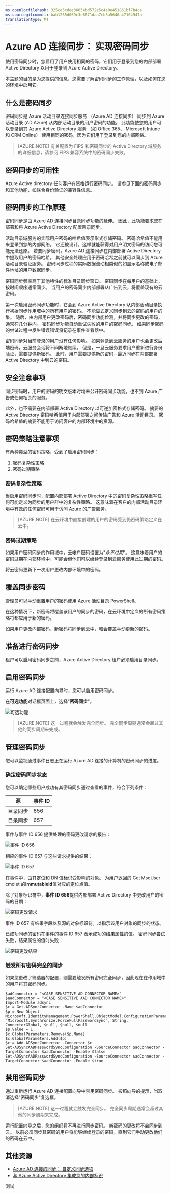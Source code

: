 ```yaml
---
ms.openlocfilehash: 325ca5cdee36054bd572e5c4e0e451861bf7b4ce
ms.sourcegitcommit: bab1265d669c3e6871daa7cb8a5640a47104947a
translationtype: MT
---
```

<properties
    pageTitle="Azure AD 连接同步-实现密码同步 |Microsoft Azure"
    description="您提供的信息，您需要了解密码同步的工作原理，以及如何在您的环境中启用它。"
    services="active-directory"
    documentationCenter=""
    authors="markusvi"
    manager="stevenpo"
    editor=""/>

<tags
    ms.service="active-directory"
    ms.workload="identity"
    ms.tgt_pltfrm="na"
    ms.devlang="na"
    ms.topic="article"
    ms.date="08/24/2015"
    ms.author="markusvi;andkjell"/>


# Azure AD 连接同步︰ 实现密码同步

使用密码同步时，您启用了用户使用相同的密码，它们用于登录到您的内部部署 Active Directory 以用于登录到 Azure Active Directory。

本主题的目的是为您提供的信息，您需要了解密码同步的工作原理，以及如何在您的环境中启用它。

## 什么是密码同步

密码同步是 Azure 活动目录连接同步服务 （Azure AD 连接同步） 同步到 Azure 活动目录 (AD Azure) 从内部活动目录的用户密码的功能。 此功能使您的用户可以登录到其 Azure Active Directory 服务 （如 Office 365、 Microsoft Intune 和 CRM Online） 使用相同的密码，因为它们用于登录到您的内部网络。

> [AZURE.NOTE] 有关配置为 FIPS 和密码同步的 Active Directory 域服务的详细信息，请参阅 FIPS 兼容系统中的密码同步失败。

## 密码同步的可用性

Azure Active directory 任何客户有资格运行密码同步。 请参见下面的密码同步和其他功能，如联合身份验证的兼容性信息。

## 密码同步的工作原理

密码同步是由 Azure AD 连接同步目录同步功能的延伸。 因此，此功能要求您在部署和将 Azure Active Directory 配置目录同步。

活动目录域服务的实际用户密码的哈希值表示形式存储密码。 密码哈希值不能用来登录到您的内部网络。 它还被设计，这样就能获得对用户明文密码的访问您可能无法还原。 若要同步密码，Azure AD 连接同步在内部部署 Active Directory 中提取用户的密码哈希。 其他安全处理应用于密码哈希之前就可以同步到 Azure 活动目录验证服务。 密码同步过程的实际数据流动相类似的如显示名称或电子邮件地址的用户数据同步。

密码同步频率高于其他特性的标准目录同步窗口。 密码同步在每用户的基础上，按时间顺序通常同步。 当用户的密码同步内部部署从广告到云，将覆盖现有的云密码。

第一次启用密码同步功能时，它会到 Azure Active Directory 从内部活动目录执行初始同步作用域中的所有用户的密码。 不能显式定义同步到云的密码的用户的集。 随后，由内部用户更改密码后，密码同步功能检测，并将同步更改的密码，通常在几分钟内。 密码同步功能自动重试失败的用户的密码同步。 如果同步密码的尝试过程中发生错误错误将记录在事件查看器中。

密码同步对当前登录的用户没有任何影响。 如果登录到云服务的用户也会更改后端密码，云服务会话将不间断地继续。 但是，一旦云服务要求用户重新进行身份验证，需要提供新密码。 此时，用户需要提供新的密码--最近同步在内部部署 Active Directory 中到云的密码。

## 安全注意事项

同步密码时，用户的密码的明文版本时均未公开密码同步功能，也不到 Azure 广告或任何相关的服务。

此外，也不需要在内部部署 Active Directory 以可逆加密格式存储密码。 摘要的 Active Directory 密码哈希值用于内部部署之间传输广告和 Azure 活动目录。 密码哈希值的摘要不能用于访问客户的内部环境中的资源。

## 密码策略注意事项

有两种类型的密码策略，受到了启用密码同步︰

1. 密码复杂性策略
2. 密码过期策略

### 密码复杂性策略

当启用密码同步时，配置内部部署 Active Directory 中的密码复杂性策略重写任何可能定义为同步的用户群中的复杂性策略。 这意味着在客户的内部活动目录环境中有效的任何密码可用于访问 Azure 的广告服务。


> [AZURE.NOTE] 在云环境中直接创建的用户的密码受到仍密码策略定义在云中。

### 密码过期策略

如果用户密码同步的作用域中，云帐户密码设置为"*永不过期*"。 这意味着用户的密码过期在内部环境中，可能会但他们可以继续登录到云服务使用此过期的密码。

将云密码更新下一次用户更改内部环境中的密码。


## 覆盖同步密码

管理员可以手动重置用户的密码使用 Azure 活动目录 PowerShell。

在这种情况下，新密码将覆盖该用户的同步的密码，在云环境中定义的所有密码策略将都应用于新的密码。

如果用户更改内部密码，新密码将同步到云中，和会覆盖手动更新的密码。


## 准备进行密码同步

租户可以启用密码同步之前，Azure Active Directory 租户必须启用目录同步。


## 启用密码同步

运行 Azure AD 连接配置向导时，您可以启用密码同步。

在**可选功能**对话框页面上，选择"**密码同步**"。

![可选功能][1]


> [AZURE.NOTE] 这一过程就会触发完全同步。 完全同步周期通常会超过其他的同步周期来完成。


## 管理密码同步

您可以监视通过事件日志正在运行 Azure AD 连接的计算机的密码同步的进度。


### 确定密码同步状态

您可以确定哪些用户成功有其密码同步通过查看的事件，符合下列条件︰

| 源| 事件 ID |
| --- | --- |
| 目录同步| 656|
| 目录同步| 657|

事件与事件 ID 656 提供处理的密码更改请求的报告︰

![事件 ID 656][2]

相应的事件 ID 657 与这些请求提供的结果︰

![事件 ID 657][3]

在事件中，由其定位和 DN 值标识受影响的对象。 为用户返回的 Get MsoUser cmdlet 的**ImmutableId**值对应的定位点值。

除了对象标识符中，**事件 ID 656**提供内部部署 Active Directory 中更改用户的密码的日期︰

![密码更改请求][4]

事件 ID 657 有结果字段以及源的对象标识符，以指示该用户对象的同步的状态。

已成功同步的密码在事件的事件 ID 657 表示成功的结果属性的值。 密码同步尝试失败，结果属性的值时失败︰

![密码更改结果][5]

### 触发所有密码完全的同步
如果您更改了筛选器的配置，则需要触发所有密码完全同步，因此现在在作用域中的用户将其密码同步。

    $adConnector = "<CASE SENSITIVE AD CONNECTOR NAME>"
    $aadConnector = "<CASE SENSITIVE AAD CONNECTOR NAME>"
    Import-Module adsync
    $c = Get-ADSyncConnector -Name $adConnector
    $p = New-Object Microsoft.IdentityManagement.PowerShell.ObjectModel.ConfigurationParameter “Microsoft.Synchronize.ForceFullPasswordSync”, String, ConnectorGlobal, $null, $null, $null
    $p.Value = 1
    $c.GlobalParameters.Remove($p.Name)
    $c.GlobalParameters.Add($p)
    $c = Add-ADSyncConnector -Connector $c
    Set-ADSyncAADPasswordSyncConfiguration -SourceConnector $adConnector -TargetConnector $aadConnector -Enable $false
    Set-ADSyncAADPasswordSyncConfiguration -SourceConnector $adConnector -TargetConnector $aadConnector -Enable $true


## 禁用密码同步

通过重新运行 Azure AD 连接配置向导中禁用密码同步。
按照向导的提示，当取消选择"密码同步"复选框。


> [AZURE.NOTE] 这一过程就会触发完全同步。 完全同步周期通常会超过其他的同步周期来完成。

运行配置向导之后，您的组织将不再进行同步密码。 新密码的更改将不会同步到云。 以前必须同步其密码的用户将能够继续登录的密码，直到它们手动更改他们的密码在云中。



## 其他资源

* [Azure AD 连接的同步︰ 自定义同步选项](active-directory-aadconnectsync-whatis.md)
* [与 Azure Active Directory 集成您的内部标识](active-directory-aadconnect.md)

<!--Image references-->
[1]: ./media/active-directory-aadsync-implement-password-synchronization/IC759788.png
[2]: ./media/active-directory-aadsync-implement-password-synchronization/IC662504.png
[3]: ./media/active-directory-aadsync-implement-password-synchronization/IC662505.png
[4]: ./media/active-directory-aadsync-implement-password-synchronization/IC662506.png
[5]: ./media/active-directory-aadsync-implement-password-synchronization/IC662507.png

测试

